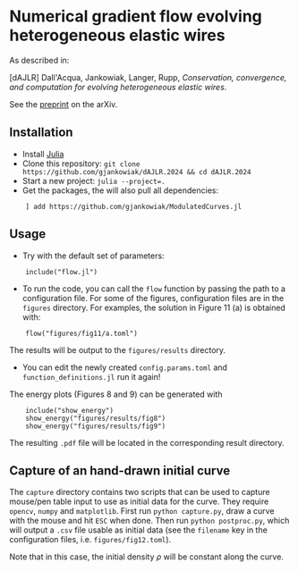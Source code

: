 # Numerical gradient flow evolving heterogeneous elastic wires

As described in:

[dAJLR] Dall'Acqua, Jankowiak, Langer, Rupp, *Conservation, convergence, and computation for evolving heterogeneous elastic wires*.

See the [preprint][preprint] on the arXiv.

## Installation

- Install [Julia](https://julialang.org/)
- Clone this repository: `git clone https://github.com/gjankowiak/dAJLR.2024 && cd dAJLR.2024`
- Start a new project: `julia --project=.`
- Get the packages, the will also pull all dependencies:
```
    ] add https://github.com/gjankowiak/ModulatedCurves.jl
```

## Usage

- Try with the default set of parameters:
```
    include("flow.jl")
```

- To run the code, you can call the `flow` function by passing the path to a configuration file. For some of the figures, configuration files are in the `figures` directory. For examples, the solution in Figure 11 (a) is obtained with:
```
    flow("figures/fig11/a.toml")
```
The results will be output to the `figures/results` directory.

- You can edit the newly created `config.params.toml` and `function_definitions.jl` run it again!

The energy plots (Figures 8 and 9) can be generated with
```
    include("show_energy")
    show_energy("figures/results/fig8")
    show_energy("figures/results/fig9")
```
The resulting `.pdf` file will be located in the corresponding result directory.


## Capture of an hand-drawn initial curve

The `capture` directory contains two scripts that can be used to capture mouse/pen table input to use as initial data for the curve. They require `opencv`, `numpy` and `matplotlib`. 
First run `python capture.py`, draw a curve with the mouse and hit `ESC` when done. Then run `python postproc.py`, which will output a `.csv` file usable as initial data
(see the `filename` key in the configuration files, i.e. `figures/fig12.toml`).

Note that in this case, the initial density $\rho$ will be constant along the curve.

[preprint]: https://arxiv.org/abs/2308.01151
